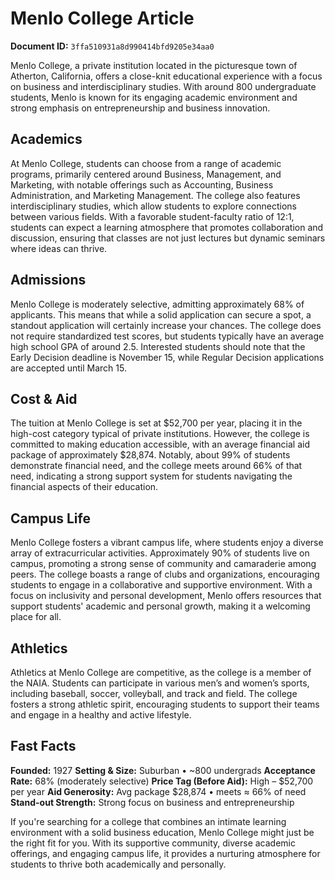 # Menlo College Article

**Document ID:** `3ffa510931a8d990414bfd9205e34aa0`

Menlo College, a private institution located in the picturesque town of Atherton, California, offers a close-knit educational experience with a focus on business and interdisciplinary studies. With around 800 undergraduate students, Menlo is known for its engaging academic environment and strong emphasis on entrepreneurship and business innovation.

## Academics
At Menlo College, students can choose from a range of academic programs, primarily centered around Business, Management, and Marketing, with notable offerings such as Accounting, Business Administration, and Marketing Management. The college also features interdisciplinary studies, which allow students to explore connections between various fields. With a favorable student-faculty ratio of 12:1, students can expect a learning atmosphere that promotes collaboration and discussion, ensuring that classes are not just lectures but dynamic seminars where ideas can thrive.

## Admissions
Menlo College is moderately selective, admitting approximately 68% of applicants. This means that while a solid application can secure a spot, a standout application will certainly increase your chances. The college does not require standardized test scores, but students typically have an average high school GPA of around 2.5. Interested students should note that the Early Decision deadline is November 15, while Regular Decision applications are accepted until March 15.

## Cost & Aid
The tuition at Menlo College is set at $52,700 per year, placing it in the high-cost category typical of private institutions. However, the college is committed to making education accessible, with an average financial aid package of approximately $28,874. Notably, about 99% of students demonstrate financial need, and the college meets around 66% of that need, indicating a strong support system for students navigating the financial aspects of their education.

## Campus Life
Menlo College fosters a vibrant campus life, where students enjoy a diverse array of extracurricular activities. Approximately 90% of students live on campus, promoting a strong sense of community and camaraderie among peers. The college boasts a range of clubs and organizations, encouraging students to engage in a collaborative and supportive environment. With a focus on inclusivity and personal development, Menlo offers resources that support students' academic and personal growth, making it a welcoming place for all.

## Athletics
Athletics at Menlo College are competitive, as the college is a member of the NAIA. Students can participate in various men’s and women’s sports, including baseball, soccer, volleyball, and track and field. The college fosters a strong athletic spirit, encouraging students to support their teams and engage in a healthy and active lifestyle.

## Fast Facts
**Founded:** 1927
**Setting & Size:** Suburban • ~800 undergrads
**Acceptance Rate:** 68% (moderately selective)
**Price Tag (Before Aid):** High – $52,700 per year
**Aid Generosity:** Avg package $28,874 • meets ≈ 66% of need
**Stand-out Strength:** Strong focus on business and entrepreneurship

If you're searching for a college that combines an intimate learning environment with a solid business education, Menlo College might just be the right fit for you. With its supportive community, diverse academic offerings, and engaging campus life, it provides a nurturing atmosphere for students to thrive both academically and personally.

